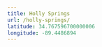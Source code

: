 ```yaml
---
title: Holly Springs
url: /holly-springs/
latitude: 34.767596700000006
longitude: -89.4486894
---
```

